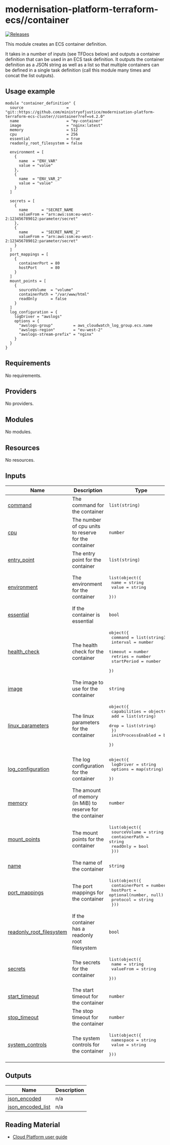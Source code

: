 <!-- Rename the heading when using this template -->

# modernisation-platform-terraform-ecs//container

<!-- Change the URL in the release badge to point towards your new repository -->
[![Releases](https://img.shields.io/github/release/ministryofjustice/terraform-ecs/all.svg?style=flat-square)](https://github.com/ministryofjustice/terraform-ecs/releases)

<!-- Add a short description of the module -->
This module creates an ECS container definition.

It takes in a number of inputs (see TFDocs below) and outputs a container definition that can be used in an ECS task
definition. It outputs the container definition as a JSON string as well as a list so that multiple containers can be
defined in a single task definition (call this module many times and concat the list outputs).

## Usage example

<!-- Describe how to use the module -->

<!-- Change the source URL below to point towards your new repository -->

```hcl
module "container_definition" {
  source                   = "git::https://github.com/ministryofjustice/modernisation-platform-terraform-ecs-cluster//container?ref=v4.2.0"
  name                     = "my-container"
  image                    = "nginx:latest"
  memory                   = 512
  cpu                      = 256
  essential                = true
  readonly_root_filesystem = false

  environment = [
    {
      name  = "ENV_VAR"
      value = "value"
    },
    {
      name  = "ENV_VAR_2"
      value = "value"
    }
  ]

  secrets = [
    {
      name      = "SECRET_NAME
      valueFrom = "arn:aws:ssm:eu-west-2:123456789012:parameter/secret"
    },
    {
      name      = "SECRET_NAME_2"
      valueFrom = "arn:aws:ssm:eu-west-2:123456789012:parameter/secret"
    }
  ]
  port_mappings = [
    {
      containerPort = 80
      hostPort      = 80
    }
  ]
  mount_points = [
    {
      sourceVolume  = "volume"
      containerPath = "/var/www/html"
      readOnly      = false
    }
  ]
  log_configuration = {
    logDriver = "awslogs"
    options = {
      "awslogs-group"         = aws_cloudwatch_log_group.ecs.name
      "awslogs-region"        = "eu-west-2"
      "awslogs-stream-prefix" = "nginx"
    }
  }
}
```

<!-- See the [examples/](examples/) folder for more information. -->

<!-- BEGIN_TF_DOCS -->
## Requirements

No requirements.

## Providers

No providers.

## Modules

No modules.

## Resources

No resources.

## Inputs

| Name | Description | Type | Default | Required |
|------|-------------|------|---------|:--------:|
| <a name="input_command"></a> [command](#input\_command) | The command for the container | `list(string)` | `null` | no |
| <a name="input_cpu"></a> [cpu](#input\_cpu) | The number of cpu units to reserve for the container | `number` | `null` | no |
| <a name="input_entry_point"></a> [entry\_point](#input\_entry\_point) | The entry point for the container | `list(string)` | `null` | no |
| <a name="input_environment"></a> [environment](#input\_environment) | The environment for the container | <pre>list(object({<br>    name  = string<br>    value = string<br>  }))</pre> | n/a | yes |
| <a name="input_essential"></a> [essential](#input\_essential) | If the container is essential | `bool` | n/a | yes |
| <a name="input_health_check"></a> [health\_check](#input\_health\_check) | The health check for the container | <pre>object({<br>    command     = list(string)<br>    interval    = number<br>    timeout     = number<br>    retries     = number<br>    startPeriod = number<br>  })</pre> | `null` | no |
| <a name="input_image"></a> [image](#input\_image) | The image to use for the container | `string` | n/a | yes |
| <a name="input_linux_parameters"></a> [linux\_parameters](#input\_linux\_parameters) | The linux parameters for the container | <pre>object({<br>    capabilities = object({<br>      add  = list(string)<br>      drop = list(string)<br>    })<br>    initProcessEnabled = bool<br>  })</pre> | `null` | no |
| <a name="input_log_configuration"></a> [log\_configuration](#input\_log\_configuration) | The log configuration for the container | <pre>object({<br>    logDriver = string<br>    options   = map(string)<br>  })</pre> | n/a | yes |
| <a name="input_memory"></a> [memory](#input\_memory) | The amount of memory (in MiB) to reserve for the container | `number` | `null` | no |
| <a name="input_mount_points"></a> [mount\_points](#input\_mount\_points) | The mount points for the container | <pre>list(object({<br>    sourceVolume  = string<br>    containerPath = string<br>    readOnly      = bool<br>  }))</pre> | n/a | yes |
| <a name="input_name"></a> [name](#input\_name) | The name of the container | `string` | n/a | yes |
| <a name="input_port_mappings"></a> [port\_mappings](#input\_port\_mappings) | The port mappings for the container | <pre>list(object({<br>    containerPort = number<br>    hostPort      = optional(number, null)<br>    protocol      = string<br>  }))</pre> | n/a | yes |
| <a name="input_readonly_root_filesystem"></a> [readonly\_root\_filesystem](#input\_readonly\_root\_filesystem) | If the container has a readonly root filesystem | `bool` | n/a | yes |
| <a name="input_secrets"></a> [secrets](#input\_secrets) | The secrets for the container | <pre>list(object({<br>    name      = string<br>    valueFrom = string<br>  }))</pre> | n/a | yes |
| <a name="input_start_timeout"></a> [start\_timeout](#input\_start\_timeout) | The start timeout for the container | `number` | `null` | no |
| <a name="input_stop_timeout"></a> [stop\_timeout](#input\_stop\_timeout) | The stop timeout for the container | `number` | `null` | no |
| <a name="input_system_controls"></a> [system\_controls](#input\_system\_controls) | The system controls for the container | <pre>list(object({<br>    namespace = string<br>    value     = string<br>  }))</pre> | `null` | no |

## Outputs

| Name | Description |
|------|-------------|
| <a name="output_json_encoded"></a> [json\_encoded](#output\_json\_encoded) | n/a |
| <a name="output_json_encoded_list"></a> [json\_encoded\_list](#output\_json\_encoded\_list) | n/a |
<!-- END_TF_DOCS -->

<!-- Uncomment the below if this module uses tags -->

<!--
## Tags

Some of the inputs for this module are tags. All infrastructure resources must be tagged to meet the MOJ Technical Guidance on [Documenting owners of infrastructure](https://technical-guidance.service.justice.gov.uk/documentation/standards/documenting-infrastructure-owners.html).

| Name                   | Description                                                                            |  Type  |   Default    | Required |
| ---------------------- | -------------------------------------------------------------------------------------- | :----: | :----------: | :------: |
| application            |                                                                                        | string |      -       |   yes    |
| business-unit          | Area of the MOJ responsible for the service                                            | string | `mojdigital` |   yes    |
| environment-name       |                                                                                        | string |      -       |   yes    |
| infrastructure-support | The team responsible for managing the infrastructure. Should be of the form team-email | string |      -       |   yes    |
| is-production          |                                                                                        | string |   `false`    |   yes    |
| team_name              |                                                                                        | string |      -       |   yes    |
| namespace              |                                                                                        | string |      -       |   yes    |
-->

## Reading Material

<!-- Add links to external sources, e.g. Kubernetes or AWS documentation -->

- [Cloud Platform user guide](https://user-guide.cloud-platform.service.justice.gov.uk/#cloud-platform-user-guide)
